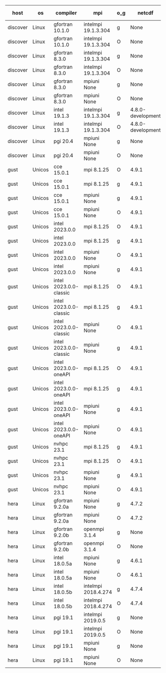 

| host     | os       | compiler                              | mpi                      | o_g        | netcdf        | build       | u_pass          | u_fail          | s_pass            | s_fail            | e_pass             | e_fail             | nuopc_pass       | nuopc_fail       | artifacts link          |
|----------|----------|---------------------------------------|--------------------------|------------|---------------|-------------|-----------------|-----------------|-------------------|-------------------|--------------------|--------------------|------------------|------------------|-------------------------|
| discover | Linux | gfortran 10.1.0 | intelmpi 19.1.3.304  | g | None  | PASS | 13909 | 15 | 49 | 0 | 81 | 0 | 52 | 0 | <a href="https://github.com/esmf-org/esmf-test-artifacts/tree/2522221f0d0151081c85da3f37a81dccffcfce1d/feature_hconfig/gfortran/10.1.0/g/intelmpi/19.1.3.304" target="_blank">2522221</a> | 
| discover | Linux | gfortran 10.1.0 | intelmpi 19.1.3.304  | O | None  | PASS | 13909 | 15 | 49 | 0 | 81 | 0 | 52 | 0 | <a href="https://github.com/esmf-org/esmf-test-artifacts/tree/96e87fb5d1aa4791d911652e058f643a858c17e2/feature_hconfig/gfortran/10.1.0/O/intelmpi/19.1.3.304" target="_blank">96e87fb</a> | 
| discover | Linux | gfortran 8.3.0 | intelmpi 19.1.3.304  | g | None  | PASS | 13909 | 15 | 49 | 0 | 81 | 0 | 52 | 0 | <a href="https://github.com/esmf-org/esmf-test-artifacts/tree/d328124d47f8e7d69e49c45841a3fd8c6da2a32f/feature_hconfig/gfortran/8.3.0/g/intelmpi/19.1.3.304" target="_blank">d328124</a> | 
| discover | Linux | gfortran 8.3.0 | intelmpi 19.1.3.304  | O | None  | PASS | 13909 | 15 | 49 | 0 | 81 | 0 | 52 | 0 | <a href="https://github.com/esmf-org/esmf-test-artifacts/tree/f6a5a0957d7dd98f53e1e107cc019e41dae5640c/feature_hconfig/gfortran/8.3.0/O/intelmpi/19.1.3.304" target="_blank">f6a5a09</a> | 
| discover | Linux | gfortran 8.3.0 | mpiuni None  | g | None  | PASS | 12344 | 0 | 8 | 0 | 44 | 0 | None | None | <a href="https://github.com/esmf-org/esmf-test-artifacts/tree/bef4de661825b9aee6408ebf96e533f7755eb655/feature_hconfig/gfortran/8.3.0/g/mpiuni/None" target="_blank">bef4de6</a> | 
| discover | Linux | gfortran 8.3.0 | mpiuni None  | O | None  | PASS | 12344 | 0 | 8 | 0 | 44 | 0 | None | None | <a href="https://github.com/esmf-org/esmf-test-artifacts/tree/fbb03b9986a8694a0c7d9f3b80b5b39fe3851361/feature_hconfig/gfortran/8.3.0/O/mpiuni/None" target="_blank">fbb03b9</a> | 
| discover | Linux | intel 19.1.3 | intelmpi 19.1.3.304  | g | 4.8.0-development  | PASS | 13924 | 0 | 49 | 0 | 81 | 0 | 52 | 0 | <a href="https://github.com/esmf-org/esmf-test-artifacts/tree/53ee4ad5fe5adae35ae237d24aade67d4694a371/feature_hconfig/intel/19.1.3/g/intelmpi/19.1.3.304" target="_blank">53ee4ad</a> | 
| discover | Linux | intel 19.1.3 | intelmpi 19.1.3.304  | O | 4.8.0-development  | PASS | 13924 | 0 | 49 | 0 | 81 | 0 | 52 | 0 | <a href="https://github.com/esmf-org/esmf-test-artifacts/tree/1205c38dfe0ee5a07e6ad7dbe7c0affb6787b57d/feature_hconfig/intel/19.1.3/O/intelmpi/19.1.3.304" target="_blank">1205c38</a> | 
| discover | Linux | pgi 20.4 | mpiuni None  | g | None  | PASS | 0 | 7466 | 0 | 8 | 0 | 44 | None | None | <a href="https://github.com/esmf-org/esmf-test-artifacts/tree/3549732a86e8e843db29534f1586d75467513cc9/feature_hconfig/pgi/20.4/g/mpiuni/None" target="_blank">3549732</a> | 
| discover | Linux | pgi 20.4 | mpiuni None  | O | None  | PASS | 11719 | 625 | 6 | 2 | 41 | 3 | None | None | <a href="https://github.com/esmf-org/esmf-test-artifacts/tree/fb4d21e164ff50aa1b9b6870289ec9c4a2824fe5/feature_hconfig/pgi/20.4/O/mpiuni/None" target="_blank">fb4d21e</a> | 
| gust | Unicos | cce 15.0.1 | mpi 8.1.25  | O | 4.9.1  | PASS | None | None | None | None | None | None | None | None | <a href="https://github.com/esmf-org/esmf-test-artifacts/tree/3764f531129c32782828183894bd09f1fbd13dc1/feature_hconfig/cce/15.0.1/O/mpi/8.1.25" target="_blank">3764f53</a> | 
| gust | Unicos | cce 15.0.1 | mpi 8.1.25  | g | 4.9.1  | PASS | None | None | None | None | None | None | None | None | <a href="https://github.com/esmf-org/esmf-test-artifacts/tree/df35e57e724f33d9d2ab7af39686572747a14eec/feature_hconfig/cce/15.0.1/g/mpi/8.1.25" target="_blank">df35e57</a> | 
| gust | Unicos | cce 15.0.1 | mpiuni None  | g | 4.9.1  | PASS | 12260 | 84 | 8 | 0 | 44 | 0 | None | None | <a href="https://github.com/esmf-org/esmf-test-artifacts/tree/8f3472b8d51fe451663e381b178eea9cf563853c/feature_hconfig/cce/15.0.1/g/mpiuni/None" target="_blank">8f3472b</a> | 
| gust | Unicos | cce 15.0.1 | mpiuni None  | O | 4.9.1  | PASS | 12259 | 85 | 8 | 0 | 44 | 0 | None | None | <a href="https://github.com/esmf-org/esmf-test-artifacts/tree/8d6a89a836228df74a698cf2931bc16334336fa9/feature_hconfig/cce/15.0.1/O/mpiuni/None" target="_blank">8d6a89a</a> | 
| gust | Unicos | intel 2023.0.0 | mpi 8.1.25  | O | 4.9.1  | PASS | 13924 | 0 | 49 | 0 | 81 | 0 | 52 | 0 | <a href="https://github.com/esmf-org/esmf-test-artifacts/tree/67f2e74298ad700810197d0c201ba7337b70b2c2/feature_hconfig/intel/2023.0.0/O/mpi/8.1.25" target="_blank">67f2e74</a> | 
| gust | Unicos | intel 2023.0.0 | mpi 8.1.25  | g | 4.9.1  | PASS | 13924 | 0 | 49 | 0 | 81 | 0 | 52 | 0 | <a href="https://github.com/esmf-org/esmf-test-artifacts/tree/65c4783348415714a734380d707f74fdfbfe4f5e/feature_hconfig/intel/2023.0.0/g/mpi/8.1.25" target="_blank">65c4783</a> | 
| gust | Unicos | intel 2023.0.0 | mpiuni None  | O | 4.9.1  | PASS | 12344 | 0 | 8 | 0 | 44 | 0 | None | None | <a href="https://github.com/esmf-org/esmf-test-artifacts/tree/dff70b04422b205f0252b62f247018d8641d0053/feature_hconfig/intel/2023.0.0/O/mpiuni/None" target="_blank">dff70b0</a> | 
| gust | Unicos | intel 2023.0.0 | mpiuni None  | g | 4.9.1  | PASS | 12344 | 0 | 8 | 0 | 44 | 0 | None | None | <a href="https://github.com/esmf-org/esmf-test-artifacts/tree/023f9de5e4a51761ad392aabae508b4218b739d1/feature_hconfig/intel/2023.0.0/g/mpiuni/None" target="_blank">023f9de</a> | 
| gust | Unicos | intel 2023.0.0-classic | mpi 8.1.25  | O | 4.9.1  | PASS | 13924 | 0 | 49 | 0 | 81 | 0 | 52 | 0 | <a href="https://github.com/esmf-org/esmf-test-artifacts/tree/7eeaa8f65eca030f05e4e9b81b076550534d5b4a/feature_hconfig/intel/2023.0.0-classic/O/mpi/8.1.25" target="_blank">7eeaa8f</a> | 
| gust | Unicos | intel 2023.0.0-classic | mpi 8.1.25  | g | 4.9.1  | PASS | 13924 | 0 | 49 | 0 | 81 | 0 | 52 | 0 | <a href="https://github.com/esmf-org/esmf-test-artifacts/tree/3563027790de673192d1f2eb90f6082bbc1d7c90/feature_hconfig/intel/2023.0.0-classic/g/mpi/8.1.25" target="_blank">3563027</a> | 
| gust | Unicos | intel 2023.0.0-classic | mpiuni None  | O | 4.9.1  | PASS | 12344 | 0 | 8 | 0 | 44 | 0 | None | None | <a href="https://github.com/esmf-org/esmf-test-artifacts/tree/2f2e9e2ffb7fae5377f29dc67938f43733b84e60/feature_hconfig/intel/2023.0.0-classic/O/mpiuni/None" target="_blank">2f2e9e2</a> | 
| gust | Unicos | intel 2023.0.0-classic | mpiuni None  | g | 4.9.1  | PASS | 12344 | 0 | 8 | 0 | 44 | 0 | None | None | <a href="https://github.com/esmf-org/esmf-test-artifacts/tree/a9a9c044021b7773968eb79ff3190dd3c8a9eb39/feature_hconfig/intel/2023.0.0-classic/g/mpiuni/None" target="_blank">a9a9c04</a> | 
| gust | Unicos | intel 2023.0.0-oneAPI | mpi 8.1.25  | O | 4.9.1  | PASS | 13924 | 0 | 48 | 1 | 81 | 0 | 40 | 12 | <a href="https://github.com/esmf-org/esmf-test-artifacts/tree/968cbc24bc2ab8f3f6108cb37e3d71269f158250/feature_hconfig/intel/2023.0.0-oneAPI/O/mpi/8.1.25" target="_blank">968cbc2</a> | 
| gust | Unicos | intel 2023.0.0-oneAPI | mpi 8.1.25  | g | 4.9.1  | PASS | 13924 | 0 | 49 | 0 | 81 | 0 | 40 | 12 | <a href="https://github.com/esmf-org/esmf-test-artifacts/tree/dc6eafd097c7e42611468b9c6284bf2515d84b9c/feature_hconfig/intel/2023.0.0-oneAPI/g/mpi/8.1.25" target="_blank">dc6eafd</a> | 
| gust | Unicos | intel 2023.0.0-oneAPI | mpiuni None  | g | 4.9.1  | PASS | 12344 | 0 | 8 | 0 | 44 | 0 | None | None | <a href="https://github.com/esmf-org/esmf-test-artifacts/tree/f2ead224509e1f22e8ce58fc3865b8b26a5e0b4f/feature_hconfig/intel/2023.0.0-oneAPI/g/mpiuni/None" target="_blank">f2ead22</a> | 
| gust | Unicos | intel 2023.0.0-oneAPI | mpiuni None  | O | 4.9.1  | PASS | 12344 | 0 | 8 | 0 | 44 | 0 | None | None | <a href="https://github.com/esmf-org/esmf-test-artifacts/tree/5853e1d0f27c71a9b35af7a84459ee12b262af4e/feature_hconfig/intel/2023.0.0-oneAPI/O/mpiuni/None" target="_blank">5853e1d</a> | 
| gust | Unicos | nvhpc 23.1 | mpi 8.1.25  | g | 4.9.1  | PASS | 13029 | 895 | 35 | 14 | 67 | 14 | 10 | 42 | <a href="https://github.com/esmf-org/esmf-test-artifacts/tree/8e2cc59044ec68a0eafe8b05f8b56c7bfe8796e7/feature_hconfig/nvhpc/23.1/g/mpi/8.1.25" target="_blank">8e2cc59</a> | 
| gust | Unicos | nvhpc 23.1 | mpi 8.1.25  | O | 4.9.1  | PASS | 13921 | 3 | 49 | 0 | 81 | 0 | 45 | 7 | <a href="https://github.com/esmf-org/esmf-test-artifacts/tree/0494a9b88ad9f1af9d531492789dd693bb10277d/feature_hconfig/nvhpc/23.1/O/mpi/8.1.25" target="_blank">0494a9b</a> | 
| gust | Unicos | nvhpc 23.1 | mpiuni None  | g | 4.9.1  | PASS | 11707 | 637 | 4 | 4 | 41 | 3 | None | None | <a href="https://github.com/esmf-org/esmf-test-artifacts/tree/167824da845c4d4e5b8de931d85c7d937d96d2f8/feature_hconfig/nvhpc/23.1/g/mpiuni/None" target="_blank">167824d</a> | 
| gust | Unicos | nvhpc 23.1 | mpiuni None  | O | 4.9.1  | PASS | 12342 | 2 | 8 | 0 | 44 | 0 | None | None | <a href="https://github.com/esmf-org/esmf-test-artifacts/tree/20d321e35585287ca07b989c23200cdc52d8b378/feature_hconfig/nvhpc/23.1/O/mpiuni/None" target="_blank">20d321e</a> | 
| hera | Linux | gfortran 9.2.0a | mpiuni None  | g | 4.7.2  | PASS | 12344 | 0 | 8 | 0 | 44 | 0 | None | None | <a href="https://github.com/esmf-org/esmf-test-artifacts/tree/8bf12ea6a5f0a9640f3969a5f2cef037b72700b3/feature_hconfig/gfortran/9.2.0a/g/mpiuni/None" target="_blank">8bf12ea</a> | 
| hera | Linux | gfortran 9.2.0a | mpiuni None  | O | 4.7.2  | PASS | 12344 | 0 | 8 | 0 | 44 | 0 | None | None | <a href="https://github.com/esmf-org/esmf-test-artifacts/tree/09f6c40cc37691abb5641a87c23f8c2185295113/feature_hconfig/gfortran/9.2.0a/O/mpiuni/None" target="_blank">09f6c40</a> | 
| hera | Linux | gfortran 9.2.0b | openmpi 3.1.4  | g | None  | PASS | 13924 | 0 | 49 | 0 | 81 | 0 | 52 | 0 | <a href="https://github.com/esmf-org/esmf-test-artifacts/tree/c57a4f8bbea7de7bb03e08605d40de3b123bad67/feature_hconfig/gfortran/9.2.0b/g/openmpi/3.1.4" target="_blank">c57a4f8</a> | 
| hera | Linux | gfortran 9.2.0b | openmpi 3.1.4  | O | None  | PASS | 13924 | 0 | 49 | 0 | 81 | 0 | 52 | 0 | <a href="https://github.com/esmf-org/esmf-test-artifacts/tree/a8035596f29e840ab719697eea3e345a05e9b2cf/feature_hconfig/gfortran/9.2.0b/O/openmpi/3.1.4" target="_blank">a803559</a> | 
| hera | Linux | intel 18.0.5a | mpiuni None  | g | 4.6.1  | PASS | 12344 | 0 | 8 | 0 | 44 | 0 | None | None | <a href="https://github.com/esmf-org/esmf-test-artifacts/tree/4e7d134d1f52ed79200b8601cebdeb5da2381277/feature_hconfig/intel/18.0.5a/g/mpiuni/None" target="_blank">4e7d134</a> | 
| hera | Linux | intel 18.0.5a | mpiuni None  | O | 4.6.1  | PASS | 12344 | 0 | 8 | 0 | 44 | 0 | None | None | <a href="https://github.com/esmf-org/esmf-test-artifacts/tree/382389fb41c2ec62d072e95d18948c9519a90040/feature_hconfig/intel/18.0.5a/O/mpiuni/None" target="_blank">382389f</a> | 
| hera | Linux | intel 18.0.5b | intelmpi 2018.4.274  | g | 4.7.4  | PASS | 13924 | 0 | 49 | 0 | 81 | 0 | 52 | 0 | <a href="https://github.com/esmf-org/esmf-test-artifacts/tree/ffe960e1f92e022c8bd18d4e3ce5eebc5ef6f1f1/feature_hconfig/intel/18.0.5b/g/intelmpi/2018.4.274" target="_blank">ffe960e</a> | 
| hera | Linux | intel 18.0.5b | intelmpi 2018.4.274  | O | 4.7.4  | PASS | 13924 | 0 | 49 | 0 | 81 | 0 | 52 | 0 | <a href="https://github.com/esmf-org/esmf-test-artifacts/tree/7965e4defb7853aabbd41c1b39a186989c012184/feature_hconfig/intel/18.0.5b/O/intelmpi/2018.4.274" target="_blank">7965e4d</a> | 
| hera | Linux | pgi 19.1 | intelmpi 2019.0.5  | g | None  | PASS | 13047 | 877 | None | None | None | None | None | None | <a href="https://github.com/esmf-org/esmf-test-artifacts/tree/e122ad8a9482cafe2cb2ed9fe747d8b36eecaebc/feature_hconfig/pgi/19.1/g/intelmpi/2019.0.5" target="_blank">e122ad8</a> | 
| hera | Linux | pgi 19.1 | intelmpi 2019.0.5  | O | None  | PASS | 13095 | 829 | None | None | None | None | None | None | <a href="https://github.com/esmf-org/esmf-test-artifacts/tree/b758041e14cc9c309474c0c20b239249ad3e3e60/feature_hconfig/pgi/19.1/O/intelmpi/2019.0.5" target="_blank">b758041</a> | 
| hera | Linux | pgi 19.1 | mpiuni None  | g | None  | PASS | 11719 | 625 | 4 | 4 | 40 | 4 | None | None | <a href="https://github.com/esmf-org/esmf-test-artifacts/tree/9ad9769dc882d8589e3255c147bebc1d0c71604d/feature_hconfig/pgi/19.1/g/mpiuni/None" target="_blank">9ad9769</a> | 
| hera | Linux | pgi 19.1 | mpiuni None  | O | None  | PASS | 11719 | 625 | 6 | 2 | 41 | 3 | None | None | <a href="https://github.com/esmf-org/esmf-test-artifacts/tree/58e143af0c33d740bb6418eb89f9e72f0cd8dc28/feature_hconfig/pgi/19.1/O/mpiuni/None" target="_blank">58e143a</a> | 
